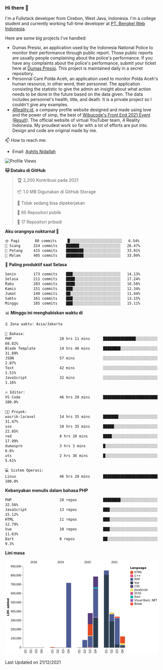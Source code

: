 ### Hi there 👋
I'm a Fullstack developer from Cirebon, West Java, Indonesia. I'm a college student and currently working full-time developer at [PT. Bengkel Web Indonesia](https://github.com/PT-Bengkel-Web-Indonesia).

Here are some big projects I've handled:
- Dumas Presisi, an application used by the Indonesia National Police to monitor their performance through public report. Those public reports are usually people complaining about the police's performance. If you have any complaints about the police's performance, submit your ticket here at [Dumas Presisi](https://dumaspresisi.polri.go.id/dumaspro). This project is maintained daily in a secret repository.
- Personnal Care Polda Aceh, an application used to monitor Polda Aceh's human resource, in other word, their personnel. The application consisting the statistic to give the admin an insight about what action needs to be done in the future based on the data given. The data includes personnel's health, title, and death. It is a private project so I couldn't give any examples.
- [4Reality.id](https://4reality.id), a company profile website designed and made using love and the power of simp, the best of [Wibucode's Front End 2021 Event](https://github.com/wibucode02/submision-event-frontend-2021) ([Result](https://github.com/wibucode02/top-5-pemenang-event-front-end-wibucode-2021)). The official website of virtual YouTuber team, 4 Reality Indonesia. My proudest work so far with a lot of efforts are put into. Design and code are original made by me.

📫 How to reach me:
- Email: [Aghits Nidallah](mailto:yourlovelydev@gmail.com)

<!--START_SECTION:waka-->
![Profile Views](http://img.shields.io/badge/Profil%20dilihat-1-blue)

**🐱 Dataku di GitHub** 

> 🏆 2,200 Kontribusi pada 2021
 > 
> 📦 1.0 MB Digunakan di GitHub Storage 
 > 
> 🚫 Tidak sedang bisa dipekerjakan
 > 
> 📜 65 Repositori publik 
 > 
> 🔑 17 Repositori pribadi  
 > 
**Aku orangnya nokturnal 🦉** 

```text
🌞 Pagi       80 commits     █░░░░░░░░░░░░░░░░░░░░░░░░   6.54% 
🌆 Siang      324 commits    ██████░░░░░░░░░░░░░░░░░░░   26.47% 
🌃 Petang     415 commits    ████████░░░░░░░░░░░░░░░░░   33.91% 
🌙 Malam      405 commits    ████████░░░░░░░░░░░░░░░░░   33.09%

```
📅 **Paling produktif saat Selasa** 

```text
Senin        173 commits    ███░░░░░░░░░░░░░░░░░░░░░░   14.13% 
Selasa       211 commits    ████░░░░░░░░░░░░░░░░░░░░░   17.24% 
Rabu         203 commits    ████░░░░░░░░░░░░░░░░░░░░░   16.58% 
Kamis        151 commits    ███░░░░░░░░░░░░░░░░░░░░░░   12.34% 
Jumat        140 commits    ██░░░░░░░░░░░░░░░░░░░░░░░   11.44% 
Sabtu        161 commits    ███░░░░░░░░░░░░░░░░░░░░░░   13.15% 
Minggu       185 commits    ███░░░░░░░░░░░░░░░░░░░░░░   15.11%

```


📊 **Minggu ini menghabiskan waktu di** 

```text
⌚︎ Zona waktu: Asia/Jakarta

💬 Bahasa: 
PHP                      28 hrs 11 mins      ███████████████░░░░░░░░░░   60.82% 
Blade Template           14 hrs 46 mins      ████████░░░░░░░░░░░░░░░░░   31.89% 
JSON                     57 mins             ░░░░░░░░░░░░░░░░░░░░░░░░░   2.07% 
Text                     42 mins             ░░░░░░░░░░░░░░░░░░░░░░░░░   1.51% 
JavaScript               32 mins             ░░░░░░░░░░░░░░░░░░░░░░░░░   1.16%

🔥 Editor: 
VS Code                  46 hrs 20 mins      █████████████████████████   100.0%

🐱‍💻 Proyek: 
wasrik-laravel           14 hrs 35 mins      ███████░░░░░░░░░░░░░░░░░░   31.47% 
sso                      10 hrs 35 mins      █████░░░░░░░░░░░░░░░░░░░░   22.85% 
red                      8 hrs 20 mins       ████░░░░░░░░░░░░░░░░░░░░░   17.99% 
dumaspro                 3 hrs 3 mins        █░░░░░░░░░░░░░░░░░░░░░░░░   6.6% 
uts                      2 hrs 36 mins       █░░░░░░░░░░░░░░░░░░░░░░░░   5.61%

💻 Sistem Operasi: 
Linux                    46 hrs 20 mins      █████████████████████████   100.0%

```

**Kebanyakan menulis dalam bahasa PHP** 

```text
PHP                      28 repos            ████████░░░░░░░░░░░░░░░░░   32.56% 
JavaScript               13 repos            ███░░░░░░░░░░░░░░░░░░░░░░   15.12% 
HTML                     11 repos            ███░░░░░░░░░░░░░░░░░░░░░░   12.79% 
Vue                      10 repos            ███░░░░░░░░░░░░░░░░░░░░░░   11.63% 
Dart                     8 repos             ██░░░░░░░░░░░░░░░░░░░░░░░   9.3%

```


**Lini masa**

![Chart not found](https://raw.githubusercontent.com/NikarashiHatsu/NikarashiHatsu/master/charts/bar_graph.png) 


 Last Updated on 21/12/2021
<!--END_SECTION:waka-->
